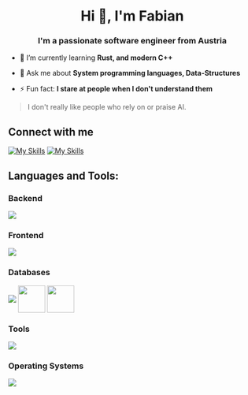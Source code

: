 <h1 align="center">Hi 👋, I'm Fabian</h1>
<h3 align="center">I'm a passionate software engineer from Austria</h3>

- 🌱 I’m currently learning **Rust, and modern C++**

- 💬 Ask me about **System programming languages, Data-Structures**

- ⚡ Fun fact: **I stare at people when I don't understand them**

> I don't really like people who rely on or praise AI.
 
<h2>Connect with me</h2>

[![My Skills](https://skillicons.dev/icons?i=linkedin)]([https://skillicons.dev](https://www.linkedin.com/in/fabian-oppermann-9156bb1ba/))
[![My Skills](https://skillicons.dev/icons?i=stackoverflow)]([https://skillicons.dev](https://stackoverflow.com/users/19807707/fabian-oppermann))

## **Languages and Tools:**
### Backend
<img src="https://skillicons.dev/icons?i=c,cpp,cs,js,ts,java,rust,py,php,next,cmake,express" />

### Frontend
<img src="https://skillicons.dev/icons?i=js,ts,php,bootstrap,react,next,tailwind,html,css,sass,jquery" />

### Databases
<div>
 <img src="https://skillicons.dev/icons?i=mysql,sqlite" style="display: inline-block; vertical-align: middle;"/>
 <img src="https://user-images.githubusercontent.com/11348681/180082247-37096861-734b-4035-b45e-7fd40747cc0d.png" width="55px" height="55px" style="display: inline-block; vertical-align: middle;"/>
 <img src="https://mariadb.org/wp-content/uploads/2019/01/mariadb_org_rgb_v.png"  width="55px" height="55px" style="display: inline-block; vertical-align: middle;"/>
</div>

### Tools 
<img src="https://skillicons.dev/icons?i=visualstudio,vscode,vim,postman,unreal,git,github,gitlab,bash,powershell,docker" />

### Operating Systems
<img src="https://skillicons.dev/icons?i=linux,windows,apple" />
